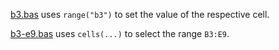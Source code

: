 [b3.bas](https://github.com/ReneNyffenegger/runVBAFilesInOffice/blob/master/Excel/ObjectModel/Range/b3.bas) uses `range("b3")` to set the
value of the respective cell.

[b3-e9.bas](https://github.com/ReneNyffenegger/runVBAFilesInOffice/blob/master/Excel/ObjectModel/Range/b3-e9.bas) uses `cells(...)` to
select the range `B3:E9`.
